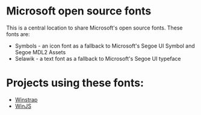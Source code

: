 # Microsoft open source fonts
This is a central location to share Microsoft's open source fonts. These fonts are:
* Symbols - an icon font as a fallback to Microsoft's Segoe UI Symbol and Segoe MDL2 Assets
* Selawik - a text font as a fallback to Microsoft's Segoe UI typeface

# Projects using these fonts:
* [Winstrap](https://github.com/winjs/winstrap)
* [WinJS](https://github.com/winjs/winjs)
